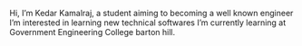 Hi, I’m Kedar Kamalraj, a student aiming to becoming a well known engineer
I’m interested in learning new  technical softwares
I’m currently learning at Government Engineering College barton hill.

